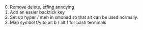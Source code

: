 0. Remove delete, effing annoying
1. Add an easier backtick key
3. Set up hyper / meh in xmonad so that alt can be used normally.
4. Map symbol t/y to alt b / alt f for bash terminals
